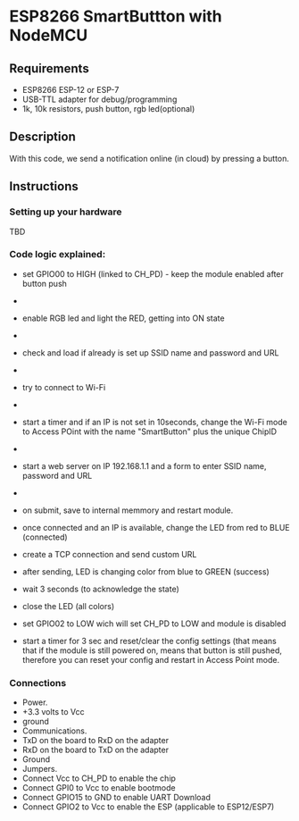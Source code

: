 # ESP8266 SmartButtton with NodeMCU


## Requirements
 * ESP8266 ESP-12 or ESP-7
 * USB-TTL adapter for debug/programming
 * 1k, 10k resistors, push button, rgb led(optional)

## Description

With this code, we send a notification online (in cloud) by pressing a button.

## Instructions

### Setting up your hardware

TBD

### Code logic explained:

- set GPIO00 to HIGH (linked to CH_PD) - keep the module enabled after button push
- 
- enable RGB led and light the RED, getting into ON state
- 
- check and load if already is set up SSID name and password and URL
- 
- try to connect to Wi-Fi
- 
- start a timer and if an IP is not set in 10seconds, change the Wi-Fi mode to Access POint with the name "SmartButton" plus the unique ChipID
- 
- start a web server on IP 192.168.1.1 and a form to enter SSID name, password and URL
- 
- on submit, save to internal memmory and restart module.

- once connected and an IP is available, change the LED from red to BLUE (connected)

- create a TCP connection and send custom URL

- after sending, LED is changing color from blue to GREEN (success)

- wait 3 seconds (to acknowledge the state)

- close the LED (all colors)

- set GPIO02 to LOW wich will set CH_PD to LOW and module is disabled

- start a timer for 3 sec and reset/clear the config settings (that means that if the module is still powered on, means that button is still pushed, therefore you can reset your config and restart in Access Point mode.


### Connections
- Power.
 - +3.3 volts to Vcc
 - ground
- Communications.
 - TxD on the board to RxD on the adapter
 - RxD on the board to TxD on the adapter
 - Ground
- Jumpers.
 - Connect Vcc to CH_PD to enable the chip
 - Connect GPI0 to Vcc to enable bootmode
 - Connect GPIO15 to GND to enable UART Download
 - Connect GPIO2 to Vcc to enable the ESP (applicable to ESP12/ESP7)
